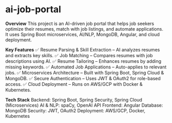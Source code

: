 # ai-job-portal

**Overview**
This project is an AI-driven job portal that helps job seekers optimize their resumes, match with job listings, and automate applications. It uses Spring Boot microservices, AI/NLP, MongoDB, Angular, and cloud deployment.

**Key Features**
✅ Resume Parsing & Skill Extraction – AI analyzes resumes and extracts key skills.
✅ Job Matching – Compares resumes with job descriptions using AI.
✅ Resume Tailoring – Enhances resumes by adding missing keywords.
✅ Automated Job Applications – Auto-applies to relevant jobs.
✅ Microservices Architecture – Built with Spring Boot, Spring Cloud & MongoDB.
✅ Secure Authentication – Uses JWT & OAuth2 for role-based access.
✅ Cloud Deployment – Runs on AWS/GCP with Docker & Kubernetes.

**Tech Stack**
Backend: Spring Boot, Spring Security, Spring Cloud (Microservices)
AI & NLP: spaCy, OpenAI API
Frontend: Angular
Database: MongoDB
Security: JWT, OAuth2
Deployment: AWS/GCP, Docker, Kubernetes
